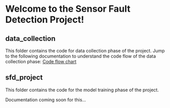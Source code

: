 # Welcome to the Sensor Fault Detection Project!

## data_collection

This folder contains the code for data collection phase of the project.
Jump to the following documentation to understand the code flow of the data collection phase:
[Code flow chart](docs/code_flow.md)

## sfd_project

This folder contains the code for the model training phase of the project.

Documentation coming soon for this...
